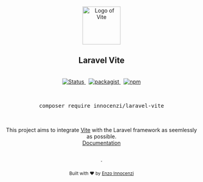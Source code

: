 <p align="center">
  <br />
  <a href="https://github.com/innocenzi/laravel-vite">
    <img width="100" src="./docs/public/logo.svg" alt="Logo of Vite">
  </a>
  <br />
</p>

<h2 align="center">Laravel Vite</h2>

<p align="center">
  <br />
  <a href="https://github.com/innocenzi/laravel-vite/actions?query=workflow%3Atests">
    <img alt="Status" src="https://github.com/innocenzi/laravel-vite/workflows/tests/badge.svg">
  </a>
  <span>&nbsp;</span>
  <a href="https://packagist.org/packages/innocenzi/laravel-vite">
    <img alt="packagist" src="https://img.shields.io/packagist/v/innocenzi/laravel-vite">
  </a>
  <span>&nbsp;</span>
  <a href="https://www.npmjs.com/package/laravel-vite">
    <img alt="npm" src="https://img.shields.io/npm/v/laravel-vite">
  </a>
  <br />
  <br />
<pre>&nbsp;<div align="center">composer require innocenzi/laravel-vite</div>&nbsp;</pre>
</p>
<br />

<div align="center">
  This project aims to integrate <a href="https://vitejs.dev">Vite</a> with the Laravel framework as seemlessly as possible.
  <br />
  <a href="https://laravel-vite.innocenzi.dev">Documentation</a>
</div>

<p align="center">
  <br />
  ·
  <br />
  <br />
  <sub>Built with ❤︎ by <a href="https://twitter.com/enzoinnocenzi">Enzo Innocenzi</a>
</p>
